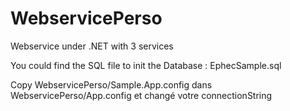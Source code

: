 WebservicePerso
===============

Webservice under .NET with 3 services

You could find the SQL file to init the Database : EphecSample.sql

Copy WebservicePerso/Sample.App.config dans WebservicePerso/App.config et changé votre connectionString
